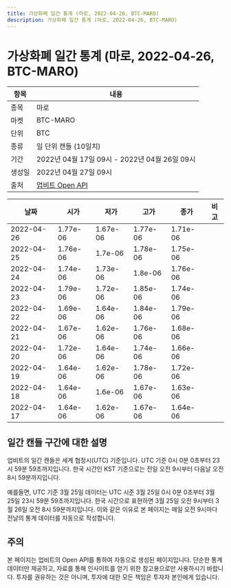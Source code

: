 ```yaml
---
title: 가상화폐 일간 통계 (마로, 2022-04-26, BTC-MARO)
description: 가상화폐 일간 통계 (마로, 2022-04-26, BTC-MARO)
---
```



가상화폐 일간 통계 (마로, 2022-04-26, BTC-MARO)
===

|항목|내용|
|--|--|
|종목|마로|
|마켓|BTC-MARO|
|단위|BTC|
|종류|일 단위 캔들 (10일치)|
|기간|2022년 04월 17일 09시 - 2022년 04월 26일 09시|
|생성일|2022년 04월 27일 09시|
|출처|[업비트 Open API](https://docs.upbit.com)|


|날짜|시가|저가|고가|종가|비고|
|--|--|--|--|--|--|
|2022-04-26|1.77e-06|1.67e-06|1.77e-06|1.71e-06|    |
|2022-04-25|1.76e-06|1.7e-06|1.78e-06|1.75e-06|    |
|2022-04-24|1.74e-06|1.73e-06|1.8e-06|1.76e-06|    |
|2022-04-23|1.79e-06|1.72e-06|1.85e-06|1.74e-06|    |
|2022-04-22|1.69e-06|1.64e-06|1.84e-06|1.79e-06|    |
|2022-04-21|1.67e-06|1.62e-06|1.76e-06|1.68e-06|    |
|2022-04-20|1.72e-06|1.64e-06|1.74e-06|1.66e-06|    |
|2022-04-19|1.64e-06|1.62e-06|1.78e-06|1.72e-06|    |
|2022-04-18|1.64e-06|1.6e-06|1.67e-06|1.63e-06|    |
|2022-04-17|1.64e-06|1.62e-06|1.67e-06|1.64e-06|    |


일간 캔들 구간에 대한 설명
---


업비트의 일간 캔들은 세계 협정시(UTC) 기준입니다. 
UTC 기준 0시 0분 0초부터 23시 59분 59초까지입니다. 
한국 시간인 KST 기준으로는 전일 오전 9시부터 다음날 오전 8시 59분까지입니다. 


예를들면, UTC 기준 3월 25일 데이터는 UTC 시준 3월 25일 0시 0분 0초부터 3월 25일 23시 59분 59초까지입니다. 
한국 시간으로 표현하면 3월 25일 오전 9시부터 3월 26일 오전 8시 59분까지입니다. 
이와 같은 이유로 본 페이지는 매일 오전 9시마다 전날의 통계 데이터를 자동으로 작성합니다. 


주의
---


본 페이지는 업비트의 Open API를 통하여 자동으로 생성된 페이지입니다. 
단순한 통계 데이터만 제공하고, 자료를 통해 인사이트를 얻기 위한 참고용으로만 사용하시기 바랍니다. 
투자를 권유하는 것은 아니며, 투자에 대한 모든 책임은 투자자 본인에게 있습니다. 

